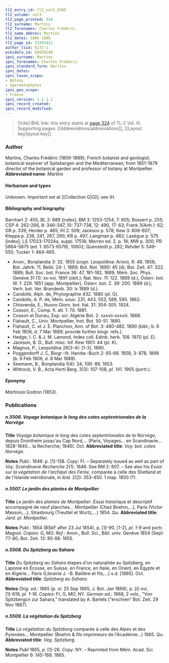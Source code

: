 ```yaml
---
tl2_entry_id: tl2_vol3_0385
tl2_volume: vol3
tl2_page_printed: 324
tl2_surname: Martins
tl2_forenames: Charles Frédéric
tl2_name_abbrev: Martins
tl2_dates: 1806-1889
tl2_page_id: 33355411
author_lsid: 6172-1
wikidata_id: Q5650248
ipni_surname: Martins
ipni_forenames: Charles Frédéric
ipni_standard_form: Martins
ipni_dates: 
ipni_taxon_scope: 
- Botany
- Spermatophytes
ipni_geo_scope: 
- France
ipni_version: 1.1.1.1
ipni_record_created: 
ipni_record_modified:
---
```



> [!cite] BHL link: this entry starts at [page 324](https://www.biodiversitylibrary.org/page/33355411) of TL-2 Vol. III.
> Supporting pages: [[Abbreviations|abbreviations]], [[Layout key|layout key]].

### Author

Martins, Charles Frédéric (1806-1889), French botanist and geologist; botanical explorer of Spitsbergen and the Mediterranean; from 1851-1879 director of the botanical garden and professor of botany at Montpellier. 
**Abbreviated name**: *Martins*

#### Herbarium and types

Unknown. Important set at [[Collection G|G]]; see IH.

#### Bibliography and biography

Barnhart 2: 455; BL 2: 689 \[index\]; BM 3: 1253-1254, 7: 805; Bossert p. 255; CSP 4: 262-266, 8: 346-347, 10: 737-738, 12: 490, 17: 63; Frank 3(Anh.): 62; GR p. 339; Herder p. 465; IH 2: 509; Jackson p. 578; Kew 3: 606-607; Kleppa p. 236, 241, 267, 290; KR p. 497; Langman p. 482; Lasègue p. 575 \[index\]; LS 17023-17024a, suppl. 17518; Morren ed. 2. p. 19; MW p. 300; PR 5864-5875 (ed. 1: 6573-6579), 10602; Quenstedt p. 282; Rehder 5: 549-550; Tucker 1: 464-465.
- Anon., Bonplandia 3: 32. 1855 (cogn. Leopoldina: Arion), 6: 48. 1858; Bot. Jahrb. 11, Beibl. 24: I. 1889; Bot. Not. 1890: 45 (d); Bot. Zeit. 47: 322. 1889; Bull. Soc. bot. France 36: 47, 181-182. 1889; Mém. Soc. Phys. Genève 31 (1): xx-xxi. 1891 (obit.); Nat. Nov. 11: 122. 1889 (d.); Österr. bot. W. 1: 229. 1851 (app. Montpellier), Österr. bot. Z. 39: 200. 1889 (d.); Verh. bot. Ver. Brandenb. 30: lx 1889 (d.).
- Candolle, Alph. de, Phytographie 432. 1880 (pl. G).
- Candolle, A. P. de, Mém. souv. 231, 443, 553, 589, 590. 1862.
- Chiovenda, E., Nuovo Giorn. bot. Ital. 31: 304-305. 1924.
- Cosson, E., Comp. fl. atl. 1: 70. 1881.
- Cosson et Durieu, Exp. sci. Algérie Bot. 2: xxxvii-xxxviii. 1868.
- Flahault, C., Univ. Montpellier, Inst. Bot. 50-51. 1890.
- Flahault, C. et J. E. Planchon, Ann. of Bot. 3: 480-482. 1890 (bibl.; b. 6 Feb 1806, d. 7 Mar 1889; provide further biogr. refs.).
- Hedge, I. C. & J. M. Lamond, Index coll. Edinb. herb. 108. 1970 (pl. E).
- Jackson, B. D., Bull. misc. Inf. Kew 1901: 44 (pl. K).
- Magnus, P., Leopoldina 26(3-4): \[1-3\]. 1890.
- Poggendorff J. C, Biogr.-Iit. Handw.-Buch 2: 65-66. 1858, 3: 878. 1898 (b. 6 Feb 1806, d. 8 Mar 1889).
- Seemann, B., Bonplandia 1(4): 34, 1(9): 86. 1853.
- Wittrock, V. B., Acta Horti Berg. 3(3): 107-108, *pl. 141.* 1905 (portr.).

#### Eponymy

*Martinsia* Godron (1853).

### Publications

##### n.5506. Voyage botanique le long des cotes septentrionales de la Norvège

**Title**
*Voyage botanique le long des cotes septentrionales de la Norvège*, depuis Drontheim jusqu'au Cap Nord,... \[Paris, Voyages... en Scandinavie... 1828-1840... la Recherche; 1846\]. Oct.
**Abbreviated title**: *Voy. bot. cotes Norvège*.

**Notes**
*Publ*.: 1846: p. \[1\]-138. *Copy*: FI. – Separately issued as well as part of *Voy. Scandinavie Recherche* 2(1). 1846. See BM 2: 607. – See also his *Essai sur la végétation de l'archipel des Féröe*, comparée à celle des Shetland et de l'Islande méridionale, *in* ibid. 2(2): 353-450. 1 map. 1850 (?).

##### n.5507. Le jardin des plantes de Montpellier

**Title**
*Le jardin des plantes de Montpellier*. Essai historique et descriptif accompagné de neuf planches... Montpellier (Chez Boehm,...), Paris (Victor Masson,...), Strasbourg (Treuttel et Wurtz,...) 1854. Qu.
**Abbreviated title**: *Jard. pl. Montpellier*.

**Notes**
*Publ*.: 1854 (BSbF after 23 Jul 1854), p. \[1\]-90, \[1-2\], *pl. 1-9* and portr. Magnol. *Copies*: G, MO.
*Ref*.: Anon., Bull. Sci., Bibl. univ. Genève 1854 (Sep): 77-80, Bot. Zeit. 13: 85-88. 1855.

##### n.5508. Du Spitzberg au Sahara

**Title**
*Du Spitzberg au Sahara* étapes d'un naturaliste au Spitzberg, en Laponie en Écosse, en Suisse, en France, en Italie, en Orient, en Égypte et en Algérie... Paris (Librairie J. -B. Bailière et fils,...) s.d. \[1865\]. Oct.
**Abbreviated title**: *Spitzberg au Sahara*.

**Notes**
*Orig. ed*.: 1865 (p. xi: 25 Sep 1865; J. Bot. Jan 1866), p. \[i\]-xvi, \[1\]-619, *pl. 1-16. Copies*: FI, G, MO, NY.
*German ed*.: 1868, 2 vols., "Von Spitzbergcn zur Sahara," translated by A. Bartels ("erschien" Bot. Zeit. 29 Nov 1867).

##### n.5509. La végétation du Spitzberg

**Title**
*La végétation du Spitzberg* comparée à celle des Alpes et des Pyrenées... Montpellier (Boehm & fils imprimeurs de l'Académie...) 1865. Qu.
**Abbreviated title**: *Vég. Spitzberg*.

**Notes**
*Publ* 1865, p. \[1\]-26. *Copy*: NY. – Reprinted from Mém. Acad. Sci. Montpellier 6: 145-168. 1865.

